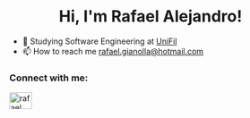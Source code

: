 <h1 align="center">Hi, I'm Rafael Alejandro!</h1>

- 🔭   Studying Software Engineering at [UniFil](https://unifil.br)
- 📫   How to reach me rafael.gianolla@hotmail.com

<h3 align="left">Connect with me:</h3>
<p align="left">
<a href="https://www.linkedin.com/in/rafael-alejandro-9b3667266/" target="blank"><img align="center" src="https://raw.githubusercontent.com/rahuldkjain/github-profile-readme-generator/master/src/images/icons/Social/linked-in-alt.svg" alt="rafael alejandro" height="30" width="40" /></a>
</p>
